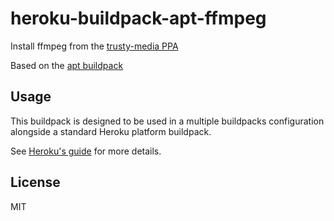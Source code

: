 # heroku-buildpack-apt-ffmpeg

Install ffmpeg from the [trusty-media PPA](https://launchpad.net/~mc3man/+archive/ubuntu/trusty-media)

Based on the [apt buildpack](https://github.com/heroku/heroku-buildpack-apt)

## Usage

This buildpack is designed to be used in a multiple buildpacks configuration alongside a standard Heroku platform buildpack.

See [Heroku's
guide](https://devcenter.heroku.com/articles/using-multiple-buildpacks-for-an-app)
for more details.

## License

MIT
